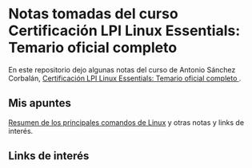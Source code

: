 # Notas tomadas del curso Certificación LPI Linux Essentials: Temario oficial completo

En este repositorio dejo algunas notas del curso de Antonio Sánchez Corbalán, [Certificación LPI Linux Essentials: Temario oficial completo
](https://www.udemy.com/course/certificacion-lpi-linux-essentials-temario-oficial-examen/).

## Mis apuntes

[Resumen de los principales comandos de Linux](./linux.md) y otras notas y links de interés.

## Links de interés
